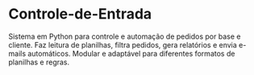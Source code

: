 # Controle-de-Entrada
Sistema em Python para controle e automação de pedidos por base e cliente. Faz leitura de planilhas, filtra pedidos, gera relatórios e envia e-mails automáticos. Modular e adaptável para diferentes formatos de planilhas e regras.
